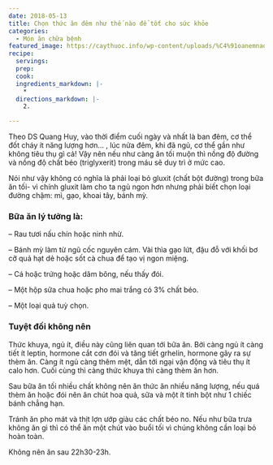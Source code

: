 ```yaml
---
date: 2018-05-13
title: Chọn thức ăn đêm như thế nào để tốt cho sức khỏe
categories:
  - Món ăn chữa bệnh
featured_image: https://caythuoc.info/wp-content/uploads/%C4%91oanemnaototchosuckhoe.jpg
recipe:
  servings:  
  prep:  
  cook:  
  ingredients_markdown: |-
    * 
  directions_markdown: |-
    2. 

---
```

Theo DS Quang Huy, vào thời điểm cuối ngày và nhất là ban đêm, cơ thể đốt cháy ít năng lượng hơn… , lúc nửa đêm, khi đã ngủ, cơ thể gần như không tiêu thụ gì cả! Vậy nên nếu như càng ăn tối muộn thì nồng độ đường và nồng độ chất béo (triglyxerit) trong máu sẽ duy trì ở mức cao.

Nói như vậy không có nghĩa là phải loại bỏ gluxit (chất bột đường) trong bữa ăn tối- vì chính gluxit làm cho ta ngủ ngon hơn nhưng phải biết chọn loại đường chậm: mì, gạo, khoai tây, bánh mỳ.

<h3>Bữa ăn lý tưởng là:</h3>

– Rau tươi nấu chín hoặc ninh nhừ.

– Bánh mỳ làm từ ngũ cốc nguyên cám. Vài thìa gạo lứt, đậu đỗ với khối bơ cỡ quả hạt dẻ hoặc sốt cà chua để tạo vị ngon miệng.

– Cá hoặc trứng hoặc dăm bông, nếu thấy đói.

– Một hộp sữa chua hoặc pho mai trắng có 3% chất béo.

– Một loại quả tuỳ chọn.

<h3>Tuyệt đối không nên</h3>

Thức khuya, ngủ ít, điều này cũng liên quan tới bữa ăn. Bởi càng ngủ ít càng tiết ít leptin, hormone cắt cơn đói và tăng tiết grhelin, hormone gây ra sự thèm ăn. Càng ít ngủ càng thêm mệt, dẫn tới ngại vận động và tiêu thụ ít calo hơn. Cuối cùng thì càng thức khuya thì càng thèm ăn hơn.

Sau bữa ăn tối nhiều chất không nên ăn thức ăn nhiều năng lượng, nếu quá thèm ăn hoặc đói nên ăn chút hoa quả, sữa và một ít tinh bột như 1 chiếc bánh chẳng hạn.

Tránh ăn pho mát và thịt lợn ướp giàu các chất béo no. Nếu như bữa trưa không ăn gì thì có thể ăn một chút vào buổi tối vì chúng không cần loại bỏ hoàn toàn.

Không nên ăn sau 22h30-23h.
 